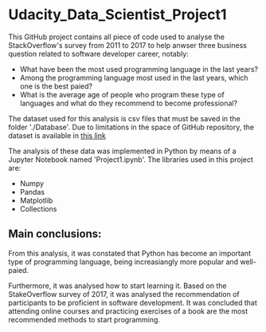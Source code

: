 # Udacity_Data_Scientist_Project1

This GitHub project contains all piece of code used to analyse the StackOverflow's survey from 2011 to 2017 to help anwser three business question related to software developer career, notably:

  * What have been the most used programming language in the last years?
  * Among the programming language most used in the last years, which one is the best paied?
  * What is the average age of people who program these type of languages and what do they recommend to become professional?
  
The dataset used for this analysis is csv files that must be saved in the folder './Database'. Due to limitations in the space of GitHub repository, the dataset is available in [this link](https://review.udacity.com/#!/rubrics/1507/view) 

The analysis of these data was implemented in Python by means of a Jupyter Notebook named 'Project1.ipynb'. The libraries used in this project are:
  * Numpy
  * Pandas
  * Matplotlib
  * Collections
  
## Main conclusions:
From this analysis, it was constated that Python has become an important type of programming language, being increasiangly more popular and well-paied.

Furthermore, it was analysed how to start learning it. Based on the StakeOverflow survey of 2017, it was analysed the recommendation of participants to be proficient in software development. It was concluded that attending online courses and practicing exercises of a book are the most recommended methods to start programming.
